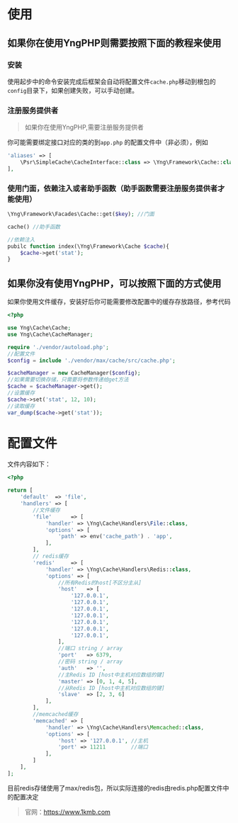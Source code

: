# 使用

## 如果你在使用YngPHP则需要按照下面的教程来使用

### 安装

使用起步中的命令安装完成后框架会自动将配置文件`cache.php`移动到根包的`config`目录下，如果创建失败，可以手动创建。

### 注册服务提供者

> 如果你在使用YngPHP,需要注册服务提供者

你可能需要绑定接口对应的类的到`app.php` 的配置文件中（非必须），例如

```php
'aliases' => [
    \Psr\SimpleCache\CacheInterface::class => \Yng\Framework\Cache::class,
],
```

### 使用门面，依赖注入或者助手函数（助手函数需要注册服务提供者才能使用）

```php
\Yng\Framework\Facades\Cache::get($key); //门面

cache() //助手函数

//依赖注入
pubilc function index(\Yng\Framework\Cache $cache){
    $cache->get('stat');
}
```

## 如果你没有使用YngPHP，可以按照下面的方式使用

如果你使用文件缓存，安装好后你可能需要修改配置中的缓存存放路径，参考代码

```php
<?php

use Yng\Cache\Cache;
use Yng\Cache\CacheManager;

require './vendor/autoload.php';
//配置文件
$config = include './vendor/max/cache/src/cache.php';

$cacheManager = new CacheManager($config);
//如果需要切换存储，只需要将参数传递给get方法
$cache = $cacheManager->get();
//设置缓存
$cache->set('stat', 12, 10);
//读取缓存
var_dump($cache->get('stat'));

```

# 配置文件

文件内容如下：

```php
<?php

return [
    'default'  => 'file',
    'handlers' => [
        //文件缓存
        'file'      => [
            'handler' => \Yng\Cache\Handlers\File::class,
            'options' => [
                'path' => env('cache_path') . 'app',
            ],
        ],
        // redis缓存
        'redis'     => [
            'handler' => \Yng\Cache\Handlers\Redis::class,
            'options' => [
                //所有Redis的host[不区分主从]
                'host'   => [
                    '127.0.0.1',
                    '127.0.0.1',
                    '127.0.0.1',
                    '127.0.0.1',
                    '127.0.0.1',
                    '127.0.0.1',
                    '127.0.0.1',
                ],
                //端口 string / array
                'port'   => 6379,
                //密码 string / array
                'auth'   => '',
                //主Redis ID [host中主机对应数组的键]
                'master' => [0, 1, 4, 5],
                //从Redis ID [host中主机对应数组的键]
                'slave'  => [2, 3, 6]
            ],
        ],
        //memcached缓存
        'memcached' => [
            'handler' => \Yng\Cache\Handlers\Memcached::class,
            'options' => [
                'host' => '127.0.0.1', //主机
                'port' => 11211        //端口
            ],
        ]
    ],
];

```

目前redis存储使用了max/redis包，所以实际连接的redis由redis.php配置文件中的配置决定

> 官网：https://www.1kmb.com
